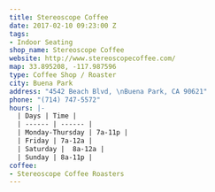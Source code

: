 ```yaml
---
title: Stereoscope Coffee
date: 2017-02-10 09:23:00 Z
tags:
- Indoor Seating
shop_name: Stereoscope Coffee
website: http://www.stereoscopecoffee.com/
map: 33.895208, -117.987596
type: Coffee Shop / Roaster
city: Buena Park
address: "4542 Beach Blvd, \nBuena Park, CA 90621"
phone: "(714) 747-5572"
hours: |-
  | Days | Time |
  | ------ | ------ |
  | Monday-Thursday | 7a-11p |
  | Friday | 7a-12a |
  | Saturday |  8a-12a |
  | Sunday | 8a-11p |
coffee:
- Stereoscope Coffee Roasters
---
```


